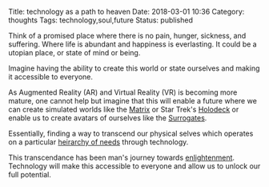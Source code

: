 Title: technology as a path to heaven
Date: 2018-03-01 10:36
Category: thoughts
Tags: technology,soul,future
Status: published


Think of a promised place where there is no pain, hunger, sickness, and
suffering. Where life is abundant and happiness is everlasting.
It could be a utopian place, or state of mind or being.

Imagine having the ability to create this world or state ourselves and making
it accessible to everyone.

As Augmented Reality (AR) and Virtual Reality (VR) is becoming more mature,
one cannot help but imagine that this will enable a future where we can create
simulated worlds like the [Matrix][a-matrix] or Star Trek's [Holodeck][a-holod]
or enable us to create avatars of ourselves like the [Surrogates][a-surrog].

Essentially, finding a way to transcend our physical selves which operates on
a particular [heirarchy of needs][a-moslow] through technology.

This transcendance has been man's journey towards [enlightenment][a-enlight].
Technology will make this accessible to everyone and allow us to unlock our
full potential.


[a-matrix]: https://en.wikipedia.org/wiki/The_Matrix
[a-holod]: https://en.wikipedia.org/wiki/Holodeck
[a-surrog]: https://en.wikipedia.org/wiki/Surrogates
[a-moslow]: https://en.wikipedia.org/wiki/Maslow%27s_hierarchy_of_needs
[a-enlight]: https://en.wikipedia.org/wiki/Enlightenment_(spiritual)
